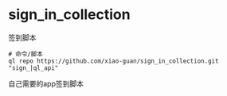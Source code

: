 # sign_in_collection
签到脚本
```
# 命令/脚本
ql repo https://github.com/xiao-guan/sign_in_collection.git "sign_|ql_api"
```
自己需要的app签到脚本
